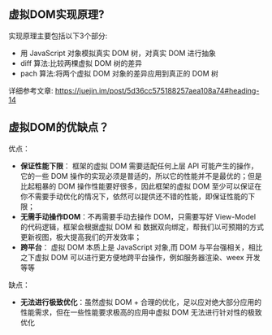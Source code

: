 ## 虚拟DOM实现原理?
实现原理主要包括以下3个部分:
* 用 JavaScript 对象模拟真实 DOM 树，对真实 DOM 进行抽象
* diff 算法:比较两棵虚拟 DOM 树的差异
* pach 算法:将两个虚拟 DOM 对象的差异应用到真正的 DOM 树

详细参考文章:
https://juejin.im/post/5d36cc575188257aea108a74#heading-14

## 虚拟DOM的优缺点？
优点：  
* **保证性能下限**： 框架的虚拟 DOM 需要适配任何上层 API 可能产生的操作，它的一些 DOM 操作的实现必须是普适的，所以它的性能并不是最优的；但是比起粗暴的 DOM 操作性能要好很多，因此框架的虚拟 DOM 至少可以保证在你不需要手动优化的情况下，依然可以提供还不错的性能，即保证性能的下限；
* **无需手动操作DOM**：不再需要手动去操作 DOM，只需要写好 View-Model 的代码逻辑，框架会根据虚拟 DOM 和 数据双向绑定，帮我们以可预期的方式更新视图，极大提高我们的开发效率；
* **跨平台**： 虚拟 DOM 本质上是 JavaScript 对象,而 DOM 与平台强相关，相比之下虚拟 DOM 可以进行更方便地跨平台操作，例如服务器渲染、weex 开发等等

缺点：
* **无法进行极致优化**：虽然虚拟 DOM + 合理的优化，足以应对绝大部分应用的性能需求，但在一些性能要求极高的应用中虚拟 DOM 无法进行针对性的极致优化